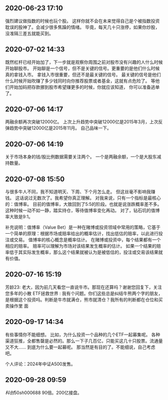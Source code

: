##  2020-06-23 17:10

强烈建议做指数的时候也玩个股。
这样你就不会在未来觉得自己是个被指数投资耽误的股神了。会减少很多焦躁的情绪。
毕竟，每天几十只涨停，如果你炒股，没准隔三差五就能买到。 


##  2020-07-02 14:33

既然杠杆已经开始加了，下一步就是观察你周围之前对股市没有兴趣的人什么时候开始聊股市。
开始聊是一个信号，但不是关键的信号。更重要的是他们什么时候真的拿钱入市。
拿钱入市很重要，但还不是最关键的信号。
最关键的信号是他们什么时候开始吹赚了多少钱同时向你推荐股票或者基金，这就有点危险了。
等他们开始加码把存款挪到股市希望赚更多的时候，你就应该知道，
你可以准备逃单了。

##  2020-07-06 14:17

两融余额再次突破12000亿。
上次上升趋势中突破12000亿是2015年3月，上次反弹趋势中突破12000亿是2015年11月。
自己品味一下。 

##  2020-07-06 14:19 

关于市场本身的钱/股比例数据需要关注两个。
一个是两融余额，一个是大股东减持数量。 

##  2020-07-08 15:50

与很多牛人不同，我不知道明天、下周、下个月怎么走。
但这丝毫不影响我赚钱。
这话说过无数次了。我希望你真正理解。
对我来说，只有一个指标是最核心的：值博率。
目前的值博率，大致回到了5:5的阶段。也就是说涨跌概率差不多。这种时候一动不如一静，踏实持仓，等待值博率变化再动。
对了，钻石坑的值博率大致是9:1。

补充说明：值博率（Value Bet）是一种在赌博或投资领域中常用的策略，它基于一个简单的原理：根据市场或赔率给出的概率估计，找出低估的赔率，以此进行投注或交易。 值博率的核心概念是概率估计。 在赌博或投资中，每个结果都有一个相应的赔率。 赔率可以理解为市场对该结果发生概率的估计。 如果一个结果的赔率低于其实际发生概率，那么这个结果就被认为是被低估的，投注或交易该结果就有价值。

##  2020-07-16 15:19

芳龄23: 老大，因为前几天看您一直说牛市。那现在还算吗？谢谢您回复下，关注您多年的小散
ETF拯救世界  : 我有个问题。你们这些总是纠结牛熊两个字的朋友，是根据这个投资吗。判断是牛市就满仓，熊市就清仓？我所有的判断都在仓位和买卖操作里
面

##   2020-09-17 14:34

有些事情你不能细想。
比如，为什么投资一个品种的几个ETF一起募集呢。
各种渠道狂推，全都售罄是必然的。那么一下子几百亿，只能买这几十只股票。流通量又不大……
到底为什么要一起募呢。
那当然是有目的了。不能细说，自己考虑吧。

个人评论：2024年中证A500发售。

##   2020-09-28 09:59

$科创50 sh000688$
 90倍。200亿接盘。 